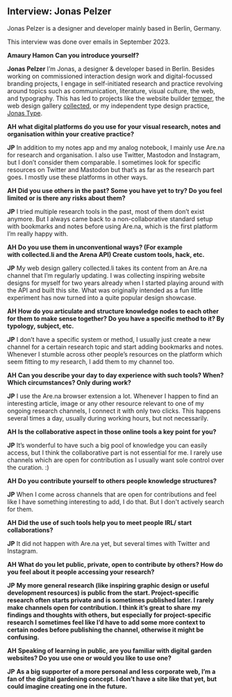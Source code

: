 ## Interview: Jonas Pelzer

Jonas Pelzer is a designer and developer mainly based in Berlin, Germany.

This interview was done over emails in September 2023.

**Amaury Hamon** **Can you introduce yourself?**

**Jonas Pelzer** I’m Jonas, a designer & developer based in Berlin. Besides working on commissioned interaction design work and digital-focussed branding projects, I engage in self-initiated research and practice revolving around topics such as communication, literature, visual culture, the web, and typography. This has led to projects like the website builder [temper](https://temper.one/), the web design gallery [collected](https://collected.li/), or my independent type design practice, [Jonas Type](https://jonastype.com/). 

**AH** **what digital platforms do you use for your visual research, notes and organisation within your creative practice?**

**JP** In addition to my notes app and my analog notebook, I mainly use Are.na for research and organisation. I also use Twitter, Mastodon and Instagram, but I don’t consider them comparable. I sometimes look for specific resources on Twitter and Mastodon but that’s as far as the research part goes. I mostly use these platforms in other ways.

**AH** **Did you use others in the past? Some you have yet to try? Do you feel limited or is there any risks about them?**

**JP** I tried multiple research tools in the past, most of them don’t exist anymore. But I always came back to a non-collaborative standard setup with bookmarks and notes before using Are.na, which is the first platform I’m really happy with.

**AH** **Do you use them in unconventional ways? (For example with collected.li and the Arena API) Create custom tools, hack, etc.**

**JP** My web design gallery collected.li takes its content from an Are.na channel that I’m regularly updating. I was collecting inspiring website designs for myself for two years already when I started playing around with the API and built this site. What was originally intended as a fun little experiment has now turned into a quite popular design showcase.

**AH** **How do you articulate and structure knowledge nodes to each other for them to make sense together? Do you have a specific method to it? By typology, subject, etc.**

**JP** I don’t have a specific system or method, I usually just create a new channel for a certain research topic and start adding bookmarks and notes. Whenever I stumble across other people’s resources on the platform which seem fitting to my research, I add them to my channel too.

**AH** **Can you describe your day to day experience with such tools? When? Which circumstances? Only during work?**

**JP** I use the Are.na browser extension a lot. Whenever I happen to find an interesting article, image or any other resource relevant to one of my ongoing research channels, I connect it with only two clicks. This happens several times a day, usually during working hours, but not necessarily.

**AH** **Is the collaborative aspect in those online tools a key point for you?**

**JP** It’s wonderful to have such a big pool of knowledge you can easily access, but I think the collaborative part is not essential for me. I rarely use channels which are open for contribution as I usually want sole control over the curation. :)

**AH** **Do you contribute yourself to others people knowledge structures?**

**JP** When I come across channels that are open for contributions and feel like I have something interesting to add, I do that. But I don't actively search for them.

**AH** **Did the use of such tools help you to meet people IRL/ start collaborations?**

**JP** It did not happen with Are.na yet, but several times with Twitter and Instagram.

**AH** **What do you let public, private, open to contribute by others? How do you feel about it people accessing your research?**

**JP** **My more general research (like inspiring graphic design or useful development resources) is public from the start. Project-specific research often starts private and is sometimes published later. I rarely make channels open for contribution. I think it’s great to share my findings and thoughts with others, but especially for project-specific research I sometimes feel like I’d have to add some more context to certain nodes before publishing the channel, otherwise it might be confusing.**

**AH** **Speaking of learning in public, are you familiar with digital garden websites? Do you use one or would you like to use one?**

**JP** **As a big supporter of a more personal and less corporate web, I’m a fan of the digital gardening concept. I don’t have a site like that yet, but could imagine creating one in the future.**
